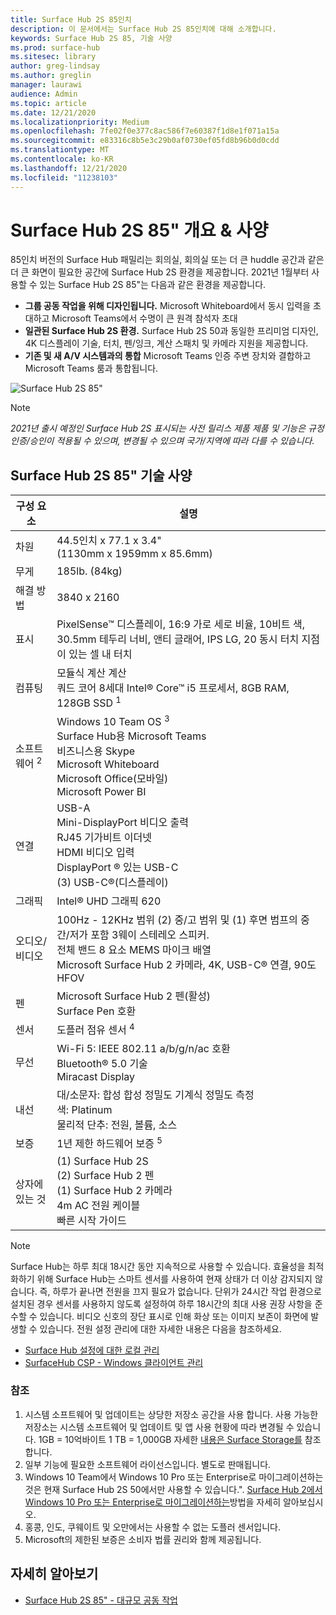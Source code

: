 ```yaml
---
title: Surface Hub 2S 85인치
description: 이 문서에서는 Surface Hub 2S 85인치에 대해 소개합니다.
keywords: Surface Hub 2S 85, 기술 사양
ms.prod: surface-hub
ms.sitesec: library
author: greg-lindsay
ms.author: greglin
manager: laurawi
audience: Admin
ms.topic: article
ms.date: 12/21/2020
ms.localizationpriority: Medium
ms.openlocfilehash: 7fe02f0e377c8ac586f7e60387f1d8e1f071a15a
ms.sourcegitcommit: e83316c8b5e3c29b0af0730ef05fd8b96b0d0cdd
ms.translationtype: MT
ms.contentlocale: ko-KR
ms.lasthandoff: 12/21/2020
ms.locfileid: "11238103"
---
```

# Surface Hub 2S 85" 개요 & 사양

85인치 버전의 Surface Hub 패밀리는 회의실, 회의실 또는 더 큰 huddle 공간과 같은 더 큰 화면이 필요한 공간에 Surface Hub 2S 환경을 제공합니다. 2021년 1월부터 사용할 수 있는 Surface Hub 2S 85"는 다음과 같은 환경을 제공합니다.

- **그룹 공동 작업을 위해 디자인됩니다.** Microsoft Whiteboard에서 동시 입력을 초대하고 Microsoft Teams에서 수명이 큰 원격 참석자 초대
- **일관된 Surface Hub 2S 환경.** Surface Hub 2S 50과 동일한 프리미엄 디자인, 4K 디스플레이 기술, 터치, 펜/잉크, 계산 스패치 및 카메라 지원을 제공합니다.
- **기존 및 새 A/V 시스템과의 통합** Microsoft Teams 인증 주변 장치와 결합하고 Microsoft Teams 룸과 통합됩니다.

![Surface Hub 2S 85"](images/hub-2s-85.png)

> [!NOTE]
> *2021년 출시 예정인 Surface Hub 2S 표시되는 사전 릴리스 제품 제품 및 기능은 규정 인증/승인이 적용될 수 있으며, 변경될 수 있으며 국가/지역에 따라 다를 수 있습니다.*

## Surface Hub 2S 85" 기술 사양

| 구성 요소    | 설명                                                                                                                                                                                                                                         |
| ----------------- | --------------------------------------------------------------------------------------------------------------------------------------------------------------------------------------------------------------------------------------------------------- |
| 차원        | 44.5인치 x 77.1 x 3.4"<br>(1130mm x 1959mm x 85.6mm)                                                                                                                                                                                                        |
| 무게            | 185lb. (84kg)                                                                                                                                                                                                                                            |
| 해결 방법        | 3840 x 2160                                                                                                                                                                                                                                               |
| 표시           | PixelSense™ 디스플레이, 16:9 가로 세로 비율, 10비트 색, 30.5mm 테두리 너비, 앤티 글래어, IPS LG, 20 동시 터치 지점이 있는 셀 내 터치                                                                                                           |
| 컴퓨팅           | 모듈식 계산 계산<br>쿼드 코어 8세대 Intel® Core™ i5 프로세서, 8GB RAM, 128GB SSD <sup> 1</sup>                                                                                                                                                      |
| 소프트웨어 <sup> 2</sup>         | Windows 10 Team OS <sup> 3</sup><br>Surface Hub용 Microsoft Teams<br>비즈니스용 Skype<br>Microsoft Whiteboard<br>Microsoft Office(모바일)<br>Microsoft Power BI                                                                                                   |
| 연결       | USB-A<br>Mini-DisplayPort 비디오 출력<br>RJ45 기가비트 이더넷<br>HDMI 비디오 입력<br>DisplayPort ® 있는 USB-C<br>(3) USB-C®(디스플레이)                                                                                                           |
| 그래픽          | Intel® UHD 그래픽 620                                                                                                                                                                                                                                   |
| 오디오/비디오       | 100Hz - 12KHz 범위 (2) 중/고 범위 및 (1) 후면 범프의 중간/저가 포함 3웨이 스테레오 스피커. <br>전체 밴드 8 요소 MEMS 마이크 배열<br>Microsoft Surface Hub 2 카메라, 4K, USB-C® 연결, 90도 HFOV |
| 펜               | Microsoft Surface Hub 2 펜(활성)<br>Surface Pen 호환                                                                                                                                                                                       |
| 센서           | 도플러 점유 센서 <sup> 4</sup>                                                                                                                                                                                                                                 |
| 무선          | Wi-Fi 5: IEEE 802.11 a/b/g/n/ac 호환<br>Bluetooth® 5.0 기술<br>Miracast Display                                                                                                                                                      |
| 내선          | 대/소문자: 합성 합성 정밀도 기계식 정밀도 측정<br>색: Platinum<br>물리적 단추: 전원, 볼륨, 소스                                                                                                                            |
| 보증         | 1년 제한 하드웨어 보증 <sup> 5</sup>                                                                                                                                                                                                                          |
| 상자에 있는 것 | (1) Surface Hub 2S<br>(2) Surface Hub 2 펜<br>(1) Surface Hub 2 카메라<br>4m AC 전원 케이블<br>빠른 시작 가이드                                                                                                                                         |

> [!NOTE]
> Surface Hub는 하루 최대 18시간 동안 지속적으로 사용할 수 있습니다. 효율성을 최적화하기 위해 Surface Hub는 스마트 센서를 사용하여 현재 상태가 더 이상 감지되지 않습니다. 즉, 하루가 끝나면 전원을 끄지 필요가 없습니다. 단위가 24시간 작업 환경으로 설치된 경우 센서를 사용하지 않도록 설정하여 하루 18시간의 최대 사용 권장 사항을 준수할 수 있습니다. 비디오 신호의 장단 표시로 인해 화상 또는 이미지 보존이 화면에 발생할 수 있습니다. 전원 설정 관리에 대한 자세한 내용은 다음을 참조하세요.
>
> - [Surface Hub 설정에 대한 로컬 관리](local-management-surface-hub-settings.md)
> - [SurfaceHub CSP - Windows 클라이언트 관리](https://docs.microsoft.com/windows/client-management/mdm/surfacehub-csp)
### 참조

1. 시스템 소프트웨어 및 업데이트는 상당한 저장소 공간을 사용 합니다. 사용 가능한 저장소는 시스템 소프트웨어 및 업데이트 및 앱 사용 현황에 따라 변경될 수 있습니다. 1GB = 10억바이트 1 TB = 1,000GB 자세한 [내용은 Surface Storage를](https://www.surface.com/storage) 참조합니다.
2. 일부 기능에 필요한 소프트웨어 라이선스입니다. 별도로 판매됩니다.
3. Windows 10 Team에서 Windows 10 Pro 또는 Enterprise로 마이그레이션하는 것은 현재 Surface Hub 2S 50에서만 사용할 수 있습니다.". [Surface Hub 2에서 Windows 10 Pro 또는 Enterprise로 마이그레이션하는](https://docs.microsoft.com/surface-hub/surface-hub-2s-migrate-os)방법을 자세히 알아보십시오.
4. 홍콩, 인도, 쿠웨이트 및 오만에서는 사용할 수 없는 도플러 센서입니다.
5. Microsoft의 제한된 보증은 소비자 법률 권리와 함께 제공됩니다. 

## 자세히 알아보기

- [Surface Hub 2S 85" - 대규모 공동 작업](https://techcommunity.microsoft.com/t5/surface-it-pro-blog/surface-hub-2s-85-quot-collaboration-at-a-massive-scale/ba-p/1669717)

